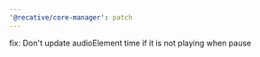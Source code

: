 ```yaml
---
'@recative/core-manager': patch
---
```


fix: Don't update audioElement time if it is not playing when pause
